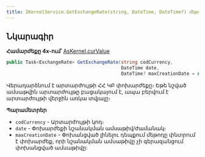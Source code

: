 ```yaml
---
title: IKernelService.GetExchangeRate(string, DateTime, DateTime?) մեթոդ  
---
```


## Նկարագիր

**Համարժեքը 4x-ում՝** [AsKernel.curValue](https://armsoft.github.io/as4x-docs/HTM/ProgrGuide/Functions/Functions/Financial/CurValue.html)

```c#
public Task<ExchangeRate> GetExchangeRate(string codCurrency, 
                                          DateTime date, 
                                          DateTime? maxCreationDate = null)
```

Վերադարձնում է արտարժույթի ՀՀ ԿԲ փոխարժեքը։
Եթե նշված ամսաթվին արտարժույթը բացակայում է, ապա բերվում է արտարժույթի վերջին առկա տվյալը։

**Պարամետրեր**

* `codCurrency` - Արտարժույթի կոդ։
* `date` - Փոխարժեքի նշանակման ամսաթիվ/ժամանակ։
* `maxCreationDate` - Փոխանցված լինելու դեպքում մեթոդը փնտրում է փոխարժեք, որի նշանակման ամսաթիվը չի գերազանցում փոխանցված ամսաթիվը:
